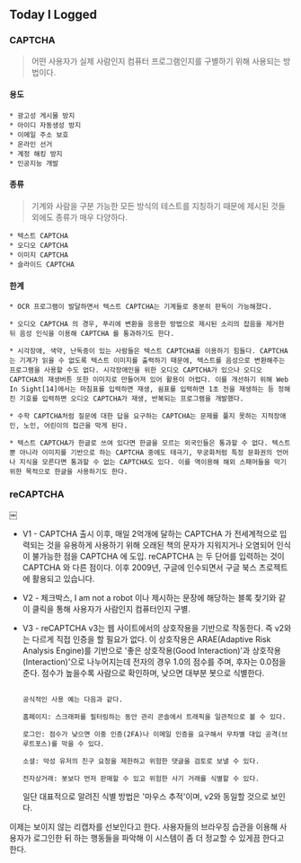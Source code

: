 ## Today I Logged

### CAPTCHA

> 어떤 사용자가 실제 사람인지 컴퓨터 프로그램인지를 구별하기 위해 사용되는 방법이다.

#### 용도

    * 광고성 게시물 방지
    * 아이디 자동생성 방지
    * 이메일 주소 보호
    * 온라인 선거
    * 계정 해킹 방지
    * 인공지능 개발

#### 종류

> 기계와 사람을 구분 가능한 모든 방식의 테스트를 지칭하기 때문에 제시된 것들 외에도 종류가 매우 다양하다.

    * 텍스트 CAPTCHA
    * 오디오 CAPTCHA
    * 이미지 CAPTCHA
    * 슬라이드 CAPTCHA

#### 한계

    * OCR 프로그램이 발달하면서 텍스트 CAPTCHA는 기계들로 충분히 판독이 가능해졌다.

    * 오디오 CAPTCHA 의 경우, 푸리에 변환을 응용한 방법으로 제시된 소리의 잡음을 제거한 뒤 음성 인식을 이용해 CAPTCHA 를 통과하기도 한다.

    * 시각장애, 색약, 난독증이 있는 사람들은 텍스트 CAPTCHA를 이용하기 힘들다. CAPTCHA는 기계가 읽을 수 없도록 텍스트 이미지를 출력하기 때문에, 텍스트를 음성으로 변환해주는 프로그램을 사용할 수도 없다. 시각장애인을 위한 오디오 CAPTCHA가 있으나 오디오 CAPTCHA의 재생버튼 또한 이미지로 만들어져 있어 활용이 어렵다. 이를 개선하기 위해 Web In Sight[14]에서는 마침표를 입력하면 재생, 쉼표를 입력하면 1초 전을 재생하는 등 정해진 기호를 입력하면 오디오 CAPTCHA가 재생, 반복되는 프로그램을 개발했다.

    * 수학 CAPTCHA처럼 질문에 대한 답을 요구하는 CAPTCHA는 문제를 풀지 못하는 지적장애인, 노인, 어린이의 접근을 막게 된다.

    * 텍스트 CAPTCHA가 한글로 쓰여 있다면 한글을 모르는 외국인들은 통과할 수 없다. 텍스트뿐 아니라 이미지를 기반으로 하는 CAPTCHA 중에도 태극기, 무궁화처럼 특정 문화권의 언어나 지식을 모른다면 통과할 수 없는 CAPTCHA도 있다. 이를 역이용해 해외 스패머들을 막기 위한 목적으로 한글을 사용하기도 한다.


### reCAPTCHA
￼
* V1 - CAPTCHA 출시 이후, 매일 2억개에 달하는 CAPTCHA 가 전세계적으로 입력되는 것을 유용하게 사용하기 위해 오래된 책의 문자가 지워지거나 오염되어 인식이 불가능한 점을 CAPTCHA 에 도입. reCAPTCHA 는 두 단어를 입력하는 것이 CAPTCHA 와 다른 점이다. 이후 2009년, 구글에 인수되면서 구글 북스 츠로젝트에 활용되고 있습니다.  

* V2 - 체크박스, I am not a robot 이나 제시하는 문장에 해당하는 블록 찾기와 같이 클릭을 통해 사용자가 사람인지 컴퓨터인지 구별.

* V3 - reCAPTCHA v3는 웹 사이트에서의 상호작용을 기반으로 작동한다. 즉 v2와는 다르게 직접 인증을 할 필요가 없다. 이 상호작용은 ARAE(Adaptive Risk Analysis Engine)를 기반으로 '좋은 상호작용(Good Interaction)'과 상호작용(Interaction)'으로 나누어지는데 전자의 경우 1.0의 점수를 주며, 후자는 0.0점을 준다. 점수가 높을수록 사람으로 확인하며, 낮으면 대부분 봇으로 식별한다. 

    ```
    
    공식적인 사용 예는 다음과 같다. 

    홈페이지: 스크래퍼를 필터링하는 동안 관리 콘솔에서 트래픽을 일관적으로 볼 수 있다. 

    로그인: 점수가 낮으면 이중 인증(2FA)나 이메일 인증을 요구해서 무차별 대입 공격(브루트포스)를 막을 수 있다. 
    
    소셜: 악성 유저의 친구 요청을 제한하고 위험한 댓글을 검토로 보낼 수 있다. 
    
    전자상거래: 봇보다 먼저 판매할 수 있고 위험한 사기 거래를 식별할 수 있다. 

    ```

    일단 대표적으로 알려진 식별 방법은 '마우스 추적'이며, v2와 동일할 것으로 보인다.  

이제는 보이지 않는 리캡차를 선보인다고 한다. 사용자들의 브라우징 습관을 이용해 사용자가 로그인한 뒤 하는 행동들을 파악해 이 시스템이 좀 더 정교할 수 있게끔 한다고 한다.